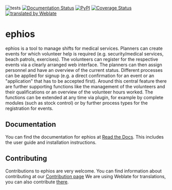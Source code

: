 ![tests](https://github.com/ephios-dev/ephios/workflows/tests/badge.svg)
[![Documentation Status](https://readthedocs.org/projects/ephios/badge/?version=latest)](https://docs.ephios.de/en/latest/?badge=latest)
[![PyPI](https://img.shields.io/pypi/v/ephios)](https://pypi.org/project/ephios/)
[![Coverage Status](https://coveralls.io/repos/github/ephios-dev/ephios/badge.svg?branch=main)](https://coveralls.io/github/ephios-dev/ephios?branch=main)
[![translated by Weblate](https://hosted.weblate.org/widgets/ephios/-/svg-badge.svg)](https://hosted.weblate.org/engage/ephios/)


# ephios

ephios is a tool to manage shifts for medical services.
Planners can create events for which volunteer help is required (e.g. security/medical services, beach patrols, exercises).
The volunteers can register for the respective events via a clearly arranged web interface.
The planners can then assign personnel and have an overview of the current status.
Different processes can be applied for signup (e.g. a direct confirmation for an event or an "application" that has to be accepted first).
Around this central feature there are further supporting functions like the management of the volunteers and their
qualifications or an overview of the volunteer hours worked. The functions can be extended at any time via plugin,
for example by complete modules (such as stock control) or by further process types for the registration for events.

## Documentation
You can find the documentation for ephios at [Read the Docs](https://docs.ephios.de/en/latest). This includes
the user guide and installation instructions.

## Contributing
Contributions to ephios are very welcome. You can find information about contributing at our [Contribution page](https://docs.ephios.de/en/latest/development/contributing.html)
We are using Weblate for translations, you can also contribute [there](https://hosted.weblate.org/engage/ephios/).
